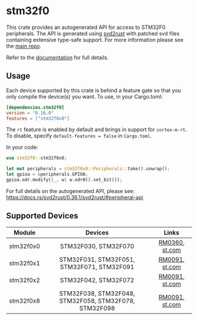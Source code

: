 # stm32f0
This crate provides an autogenerated API for access to STM32F0 peripherals.
The API is generated using [svd2rust] with patched svd files containing
extensive type-safe support. For more information please see the [main repo].

Refer to the [documentation] for full details.

[svd2rust]: https://github.com/rust-embedded/svd2rust
[main repo]: https://github.com/stm32-rs/stm32-rs
[documentation]: https://docs.rs/stm32f0/latest/stm32f0/

## Usage
Each device supported by this crate is behind a feature gate so that you only
compile the device(s) you want. To use, in your Cargo.toml:

```toml
[dependencies.stm32f0]
version = "0.16.0"
features = ["stm32f0x0"]
```

The `rt` feature is enabled by default and brings in support for `cortex-m-rt`.
To disable, specify `default-features = false` in `Cargo.toml`.

In your code:

```rust
use stm32f0::stm32f0x0;

let mut peripherals = stm32f0x0::Peripherals::take().unwrap();
let gpioa = &peripherals.GPIOA;
gpioa.odr.modify(|_, w| w.odr0().set_bit());
```

For full details on the autogenerated API, please see:
https://docs.rs/svd2rust/0.36.1/svd2rust/#peripheral-api

## Supported Devices

| Module | Devices | Links |
|:------:|:-------:|:-----:|
| stm32f0x0 | STM32F030, STM32F070 | [RM0360](https://www.st.com/resource/en/reference_manual/dm00091010.pdf), [st.com](https://www.st.com/en/microcontrollers-microprocessors/stm32f0x0-value-line.html) |
| stm32f0x1 | STM32F031, STM32F051, STM32F071, STM32F091 | [RM0091](https://www.st.com/resource/en/reference_manual/dm00031936.pdf), [st.com](https://www.st.com/en/microcontrollers-microprocessors/stm32f0x1.html) |
| stm32f0x2 | STM32F042, STM32F072 | [RM0091](https://www.st.com/resource/en/reference_manual/dm00031936.pdf), [st.com](https://www.st.com/en/microcontrollers-microprocessors/stm32f0x2.html) |
| stm32f0x8 | STM32F038, STM32F048, STM32F058, STM32F078, STM32F098 | [RM0091](https://www.st.com/resource/en/reference_manual/dm00031936.pdf), [st.com](https://www.st.com/en/microcontrollers-microprocessors/stm32f0x8.html) |
